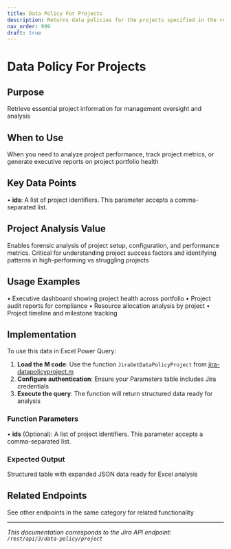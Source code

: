 ```yaml
---
title: Data Policy For Projects
description: Returns data policies for the projects specified in the request.
nav_order: 999
draft: true
---
```


# Data Policy For Projects

## Purpose
Retrieve essential project information for management oversight and analysis

## When to Use
When you need to analyze project performance, track project metrics, or generate executive reports on project portfolio health

## Key Data Points
• **ids**: A list of project identifiers. This parameter accepts a comma-separated list.

## Project Analysis Value
Enables forensic analysis of project setup, configuration, and performance metrics. Critical for understanding project success factors and identifying patterns in high-performing vs struggling projects

## Usage Examples
• Executive dashboard showing project health across portfolio
• Project audit reports for compliance
• Resource allocation analysis by project
• Project timeline and milestone tracking

## Implementation
To use this data in Excel Power Query:

1. **Load the M code**: Use the function `JiraGetDataPolicyProject` from [jira-datapolicyproject.m](../assets/jira-datapolicyproject.m)
2. **Configure authentication**: Ensure your Parameters table includes Jira credentials
3. **Execute the query**: The function will return structured data ready for analysis

### Function Parameters
• **ids** (Optional): A list of project identifiers. This parameter accepts a comma-separated list.

### Expected Output
Structured table with expanded JSON data ready for Excel analysis

## Related Endpoints
See other endpoints in the same category for related functionality

---
*This documentation corresponds to the Jira API endpoint: `/rest/api/3/data-policy/project`*
